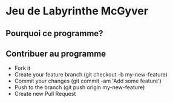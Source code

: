 <h1>Jeu de Labyrinthe McGyver</h1>
<h2>Pourquoi ce programme?</h2>



<h2>Contribuer au programme</h2>
<ul>
  <li>Fork it</li>
  <li>Create your feature branch (git checkout -b my-new-feature)</li>
  <li>Commit your changes (git commit -am 'Add some feature')</li>
  <li>Push to the branch (git push origin my-new-feature)</li>
  <li>Create new Pull Request</li>
</ul>